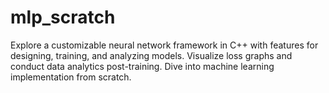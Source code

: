# mlp_scratch
Explore a customizable neural network framework in C++ with features for designing, training, and analyzing models. Visualize loss graphs and conduct data analytics post-training. Dive into machine learning implementation from scratch.
